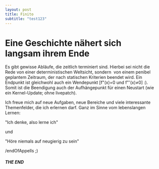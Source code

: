 ```yaml
---
layout: post
title: Finito
subtitle: "test123"
---
```


# Eine Geschichte nähert sich langsam ihrem Ende

Es gibt gewisse Abläufe, die zeitlich terminiert sind. Hierbei sei 
nicht die Rede von einer deterministischen Weltsicht, sondern 
von einem penibel geplantem Zeitraum, der nach statischen Kriterien
beendet wird. Ein Endpunkt ist gleichwohl auch ein Wendepunkt [f"(x)=0 und f"'(x)≠0] :).
Somit ist die Beendigung auch der Aufhängepunkt für einen Neustart 
(wie ein Kernel-Update; ohne livepatch).

Ich freue mich auf neue Aufgaben, neue Bereiche und viele 
interessante Themenfelder, die ich erlernen darf. 
Ganz im Sinne vom lebenslangen Lernen: 

"Ich denke, also lerne ich"

und

"Höre niemals auf neugierig zu sein" 

/endOfAppells ;)

##### THE END
